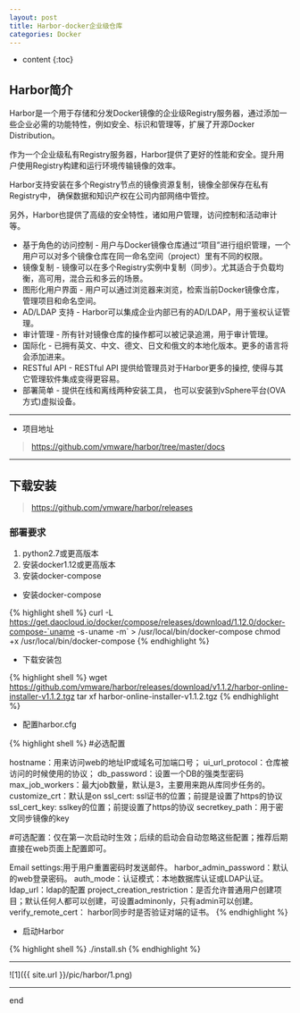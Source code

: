 ```yaml
---
layout: post
title: Harbor-docker企业级仓库
categories: Docker
---
```


* content
{:toc}



## Harbor简介

Harbor是一个用于存储和分发Docker镜像的企业级Registry服务器，通过添加一些企业必需的功能特性，例如安全、标识和管理等，扩展了开源Docker Distribution。

作为一个企业级私有Registry服务器，Harbor提供了更好的性能和安全。提升用户使用Registry构建和运行环境传输镜像的效率。

Harbor支持安装在多个Registry节点的镜像资源复制，镜像全部保存在私有Registry中， 确保数据和知识产权在公司内部网络中管控。

另外，Harbor也提供了高级的安全特性，诸如用户管理，访问控制和活动审计等。

* 基于角色的访问控制 - 用户与Docker镜像仓库通过“项目”进行组织管理，一个用户可以对多个镜像仓库在同一命名空间（project）里有不同的权限。
* 镜像复制 - 镜像可以在多个Registry实例中复制（同步）。尤其适合于负载均衡，高可用，混合云和多云的场景。
* 图形化用户界面 - 用户可以通过浏览器来浏览，检索当前Docker镜像仓库，管理项目和命名空间。
* AD/LDAP 支持 - Harbor可以集成企业内部已有的AD/LDAP，用于鉴权认证管理。
* 审计管理 - 所有针对镜像仓库的操作都可以被记录追溯，用于审计管理。
* 国际化 - 已拥有英文、中文、德文、日文和俄文的本地化版本。更多的语言将会添加进来。
* RESTful API - RESTful API 提供给管理员对于Harbor更多的操控, 使得与其它管理软件集成变得更容易。
* 部署简单 - 提供在线和离线两种安装工具， 也可以安装到vSphere平台(OVA方式)虚拟设备。

--------------------------------

* 项目地址

> https://github.com/vmware/harbor/tree/master/docs

---------------------


## 下载安装

> https://github.com/vmware/harbor/releases



### 部署要求

1. python2.7或更高版本
2. 安装docker1.12或更高版本
3. 安装docker-compose


* 安装docker-compose

{% highlight shell %}
curl -L https://get.daocloud.io/docker/compose/releases/download/1.12.0/docker-compose-`uname -s`-`uname -m` > /usr/local/bin/docker-compose
chmod +x /usr/local/bin/docker-compose
{% endhighlight %}

* 下载安装包

{% highlight shell %}
wget https://github.com/vmware/harbor/releases/download/v1.1.2/harbor-online-installer-v1.1.2.tgz
tar xf harbor-online-installer-v1.1.2.tgz
{% endhighlight %}

* 配置harbor.cfg

{% highlight shell %}
#必选配置

hostname：用来访问web的地址IP或域名可加端口号；
ui_url_protocol：仓库被访问的时候使用的协议；
db_password：设置一个DB的强类型密码
max_job_workers：最大job数量，默认是3，主要用来跑从库同步任务的。
customize_crt：默认是on
ssl_cert: ssl证书的位置；前提是设置了https的协议
ssl_cert_key: sslkey的位置；前提设置了https的协议
secretkey_path：用于密文同步镜像的key

#可选配置：仅在第一次启动时生效；后续的启动会自动忽略这些配置；推荐后期直接在web页面上配置即可。

Email settings:用于用户重置密码时发送邮件。
harbor_admin_password：默认的web登录密码。
auth_mode：认证模式：本地数据库认证或LDAP认证。
ldap_url：ldap的配置
project_creation_restriction：是否允许普通用户创建项目；默认任何人都可以创建，可设置adminonly，只有admin可以创建。
verify_remote_cert： harbor同步时是否验证对端的证书。
{% endhighlight %}

* 启动Harbor

{% highlight shell %}
./install.sh
{% endhighlight %}

------------------------------

![1]({{ site.url }}/pic/harbor/1.png)

-----------------------------------------

end
